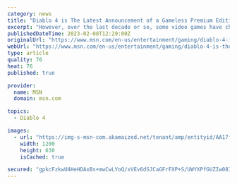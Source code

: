 ```yaml
---
category: news
title: "Diablo 4 is The Latest Announcement of a Gameless Premium Edition, and It Should Be the Last"
excerpt: "However, over the last decade or so, some video games have chosen to forego actually putting the game inside their collector's editions, and Diablo 4 is just the latest example of this disappointing ..."
publishedDateTime: 2023-02-08T12:29:00Z
originalUrl: "https://www.msn.com/en-us/entertainment/gaming/diablo-4-is-the-latest-announcement-of-a-gameless-premium-edition-and-it-should-be-the-last/ar-AA17ggiV"
webUrl: "https://www.msn.com/en-us/entertainment/gaming/diablo-4-is-the-latest-announcement-of-a-gameless-premium-edition-and-it-should-be-the-last/ar-AA17ggiV"
type: article
quality: 76
heat: 76
published: true

provider:
  name: MSN
  domain: msn.com

topics:
  - Diablo 4

images:
  - url: "https://img-s-msn-com.akamaized.net/tenant/amp/entityid/AA17fPso.img?h=630&w=1200&m=6&q=60&o=t&l=f&f=jpg"
    width: 1200
    height: 630
    isCached: true

secured: "gpkcFzkwU4HeHDAxBs+mwCwLYoQ/xVEv6dSJCaGFrFXP+S/UWYXPfGUZIw08Ie89Aj3YKthVQWanbw14VcVz3HZhM6NwBn1TLa+oO5DEhpfcEDXLHo90JhYuLhaIBLS2/mU8kh5JxvjSoodYnccF6x4wiXjUTRp+SThhsoMhY/sLMdoqwr1aV4eeb5v3VM4c6zsewn7dYhsOWnezfLiFvNwE3+2gJ1WFzPE1wIvpuG4Q9N7RC1CFK5HTEVoHluGvzMtGS1Sik188KVJFG/J2VfGzlRBEQAIpdTzLwaQz42wAAFQr39ijkblykWUo+XnhACNYWcQRo7xKY6p6u169y2xBlgqmBURfJuaYsYlw69Y=;WeLFWO2YwPFkzI4pK9p8kQ=="
---
```


